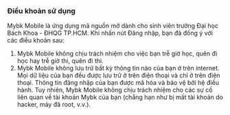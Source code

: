 ### Điều khoản sử dụng
Mybk Mobile là ứng dụng mã nguồn mở dành cho sinh viên trường Đại học Bách Khoa - ĐHQG TP.HCM.
Khi nhấn nút Đăng nhập, bạn đã đồng ý với các điều khoản sau:

1. Mybk Mobile không chịu trách nhiệm cho việc bạn trễ giờ học, quên đi học hay trễ giờ thi, quên đi thi.
2. Mybk Mobile không lưu trữ bất kỳ thông tin nào của bạn ở trên internet. Mọi dữ liệu của bạn đều được lưu trữ ở trên điện thoại và chỉ ở trên điện thoại. Thông tin đăng nhập của bạn được mã hóa và bảo vệ bởi hệ điều hành. Tuy nhiên, Mybk Mobile không chịu trách nhiệm cho các sự cố liên quan về tài khoản Mybk của bạn (chẳng hạn như bị mất tài khoản do hacker, máy đã root, v.v.).